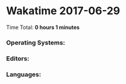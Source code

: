 # Wakatime 2017-06-29

Time Total: **0 hours 1 minutes**

### Operating Systems:

### Editors:

### Languages:

